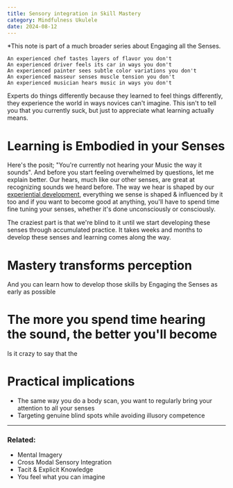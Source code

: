 ```yaml
---
title: Sensory integration in Skill Mastery
category: Mindfulness Ukulele
date: 2024-08-12
---
```

*This note is part of a much broader series about Engaging all the Senses. 
```
An experienced chef tastes layers of flavor you don't 
An experienced driver feels its car in ways you don't
An experienced painter sees subtle color variations you don't  
An experienced masseur senses muscle tension you don't 
An experienced musician hears music in ways you don't
```

Experts do things differently because they learned to feel things differently, they experience the world in ways novices can't imagine. This isn't to tell you that you currently suck, but just to appreciate what learning actually means.

# Learning is Embodied in your Senses

Here's the posit; "You're currently not hearing your Music the way it sounds". And before you start feeling overwhelmed by questions, let me explain better. 
Our hears, much like our other senses, are great at recognizing sounds we heard before. The way we hear is shaped by our [experiential development](notes/experientialdevelopment), everything we sense is shaped & influenced by it too and if you want to become good at anything, you'll have to spend time fine tuning your senses, whether it's done unconsciously or consciously.

The craziest part is that we're blind to it until we start developing these senses through accumulated practice. It takes weeks and months to develop these senses and learning comes along the way. 


# Mastery transforms perception

And you can learn how to develop those skills by Engaging the Senses as early as possible



# The more you spend time hearing the sound, the better you'll become
Is it crazy to say that the 


# Practical implications
- The same way you do a body scan, you want to regularly bring your attention to all your senses
- Targeting genuine blind spots while avoiding illusory competence


---
### Related:
- Mental Imagery
- Cross Modal Sensory Integration
- Tacit & Explicit Knowledge
- You feel what you can imagine